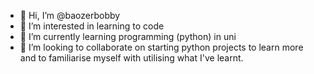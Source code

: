 - 👋 Hi, I’m @baozerbobby
- 👀 I’m interested in learning to code
- 🌱 I’m currently learning programming (python) in uni
- 💞️ I’m looking to collaborate on starting python projects to learn more and to familiarise myself with utilising what I've learnt.

<!---
baozerbobby/baozerbobby is a ✨ special ✨ repository because its `README.md` (this file) appears on your GitHub profile.
You can click the Preview link to take a look at your changes.
--->
